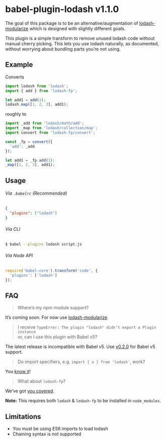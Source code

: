 # babel-plugin-lodash v1.1.0

The goal of this package is to be an alternative/augmentation of [lodash-modularize](https://github.com/megawac/lodash-modularize) which is designed with slightly different goals.

This plugin is a simple transform to remove unused lodash code without manual cherry picking. This lets you use lodash naturally, as documented, without worrying about bundling parts you’re not using.

## Example

Converts

```js
import lodash from 'lodash';
import { add } from 'lodash-fp';

let add1 = add(1);
lodash.map([1, 2, 3], add1);
```

roughly to

```js
import _add from 'lodash/math/add';
import _map from 'lodash/collection/map';
import convert from 'lodash-fp/convert';

const _fp = convert({
  'add': _add
});

let add1 = _fp.add(1);
_map([1, 2, 3], add1);
```

## Usage

###### Via `.babelrc` (Recommended)

```json
{
  "plugins": ["lodash"]
}
```

###### Via CLI

```sh
$ babel --plugins lodash script.js
```

###### Via Node API

```js
require('babel-core').transform('code', {
  'plugins': ['lodash']
});
```

## FAQ

> Where’s my npm module support?

It’s coming soon. For now use [lodash-modularize](https://github.com/megawac/lodash-modularize).

> I receive `TypeError: The plugin "lodash" didn’t export a Plugin instance`<br>
> or, can I use this plugin with Babel v5?

The latest release is incompatible with Babel v5. Use [v0.2.0](https://github.com/lodash/babel-plugin-lodash/tree/v0.2.0) for Babel v5 support.

> Do import specifiers, e.g. `import { x } from 'lodash'`, work?

You [know it](https://github.com/lodash/babel-plugin-lodash/blob/master/test/fixtures/multi-specifier/actual.js)!

> What about `lodash-fp`?

We’ve got [you covered](https://github.com/lodash/babel-plugin-lodash/blob/master/test/fixtures/lodash-fp-specifiers/actual.js).

**Note:** This requires both `lodash` & `lodash-fp` to be installed in `node_modules`.

## Limitations

* You must be using ES6 imports to load lodash
* Chaining syntax is not supported
